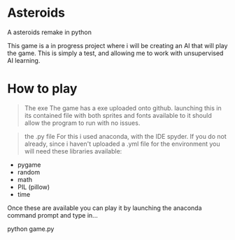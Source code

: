 # Asteroids
A asteroids remake in python

This game is a in progress project where i will be creating an AI that will play the game.
This is simply a test, and allowing me to work with unsupervised AI learning.

# How to play
> The exe
The game has a exe uploaded onto github. launching this in its contained file with both sprites and fonts available to it should allow the program to run with no issues.

> the .py file
For this i used anaconda, with the IDE spyder.
If you do not already, since i haven't uploaded a .yml file for the environment you will need these libraries available:

- pygame
- random
- math
- PIL (pillow)
- time

Once these are available you can play it by launching the anaconda command prompt and type in...

  python game.py
